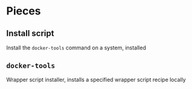 # Pieces
## Install script

Install the `docker-tools` command on a system, installed

## `docker-tools`

Wrapper script installer, installs a specified wrapper script recipe locally
